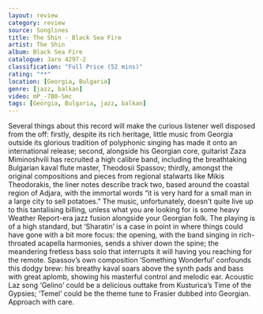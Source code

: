 ```yaml
---
layout: review
category: review
source: Songlines
title: The Shin - Black Sea Fire
artist: The Shin
album: Black Sea Fire
catalogue: Jaro 4297-2
classification: "Full Price (52 mins)"
rating: "**"
location: [Georgia, Bulgaria]
genre: [jazz, balkan]
video: mP_-7B0-Smc
tags: [Georgia, Bulgaria, jazz, balkan]
---
```


Several things about this record will make the curious listener well disposed from the off: firstly, despite its rich heritage, little music from Georgia outside its glorious tradition of polyphonic singing has made it onto an international release; second, alongside his Georgian core, guitarist Zaza Miminoshvili has recruited a high calibre band, including the breathtaking Bulgarian kaval flute master, Theodosii Spassov; thirdly, amongst the original compositions and pieces from regional stalwarts like Mikis Theodorakis, the liner notes describe track two, based around the coastal region of Adjara, with the immortal words “it is very hard for a small man in a large city to sell potatoes.” The music, unfortunately, doesn’t quite live up to this tantalising billing, unless what you are looking for is some heavy Weather Report-era jazz fusion alongside your Georgian folk. The playing is of a high standard, but ‘Sharatin’ is a case in point in where things could have gone with a bit more focus: the opening, with the band singing in rich-throated acapella harmonies, sends a shiver down the spine; the meandering fretless bass solo that interrupts it will having you reaching for the remote. Spassov’s own composition ‘Something Wonderful’ confounds this dodgy brew: his breathy kaval soars above the synth pads and bass with great aplomb, showing his masterful control and melodic ear. Acoustic Laz song ‘Gelino’ could be a delicious outtake from Kusturica’s Time of the Gypsies; ‘Temel’ could be the theme tune to Frasier dubbed into Georgian. Approach with care. 
